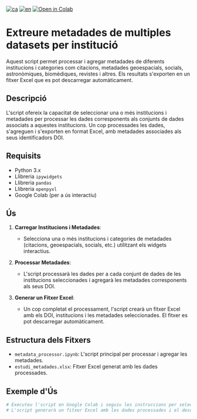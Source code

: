 [![ca](https://img.shields.io/badge/lang-ca-blue.svg)](https://github.com/CSUC/RDR-scripts/blob/main/multiple_datasets_metadata/README.md)
[![en](https://img.shields.io/badge/lang-en-green.svg)](https://github.com/CSUC/RDR-scripts/blob/main/multiple_datasets_metadata/README_ENG.md)
[![Open in Colab](https://colab.research.google.com/assets/colab-badge.svg)](https://colab.research.google.com/github/CSUC/RDR-scripts/blob/main/multiple_datasets_metadata/multiple_datasets_metadata_script.ipynb)

# Extreure metadades de multiples datasets per institució

Aquest script permet processar i agregar metadades de diferents institucions i categories com citacions, metadades geoespacials, socials, astronòmiques, biomèdiques, revistes i altres. Els resultats s'exporten en un fitxer Excel que es pot descarregar automàticament.

## Descripció
L'script ofereix la capacitat de seleccionar una o més institucions i metadades per processar les dades corresponents als conjunts de dades associats a aquestes institucions. Un cop processades les dades, s'agreguen i s'exporten en format Excel, amb metadades associades als seus identificadors DOI.

## Requisits
- Python 3.x
- Llibreria `ipywidgets`
- Llibreria `pandas`
- Llibreria `openpyxl`
- Google Colab (per a ús interactiu)

## Ús

1. **Carregar Institucions i Metadades**:
    - Selecciona una o més institucions i categories de metadades (citacions, geoespacials, socials, etc.) utilitzant els widgets interactius.

2. **Processar Metadades**:
    - L'script processarà les dades per a cada conjunt de dades de les institucions seleccionades i agregarà les metadades corresponents als seus DOI.

3. **Generar un Fitxer Excel**:
    - Un cop completat el processament, l'script crearà un fitxer Excel amb els DOI, institucions i les metadades seleccionades. El fitxer es pot descarregar automàticament.

## Estructura dels Fitxers

- `metadata_processor.ipynb`: L'script principal per processar i agregar les metadades.
- `estudi_metadades.xlsx`: Fitxer Excel generat amb les dades processades.

## Exemple d'Ús
```python
# Executeu l'script en Google Colab i seguiu les instruccions per seleccionar institucions i metadades.
# L'script generarà un fitxer Excel amb les dades processades i el descarregarà automàticament.
